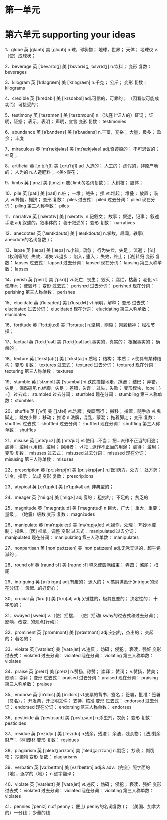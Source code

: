 # 第一单元


# 第六单元 supporting your ideas

1、globe
英 [gləʊb]  美 [gloʊb] 
n.球，球状物； 地球，世界； 天体； 地球仪
v.（使）成球状；

2、beverage
英 [ˈbevərɪdʒ]  美 [ˈbɛvərɪdʒ, ˈbɛvrɪdʒ] 
n.饮料；
变形
复数： beverages

3、kilogram
英 [ˈkɪləgræm]  美 [ˈkɪləɡræm] 
n.千克； 公斤；
变形
复数： kilograms

4、credible
英 [ˈkredəbl]  美 [ˈkrɛdəbəl] 
adj.可信的，可靠的； （因看似可能成功而）可接受的；

5、testimony
英 [ˈtestɪməni]  美 [ˈtestɪmoʊni] 
n.（法庭上证人的）证词； 证明，证据； 表示，表明； 声明，宣言
变形
复数： testimonies

6、abundance
英 [əˈbʌndəns]  美 [əˈbʌndəns] 
n.丰富，充裕； 大量，极多； 盈余； 丰度

7、miraculous
英 [mɪˈrækjələs]  美 [mɪˈrækjələs] 
adj.奇迹般的； 不可思议的； 神奇；

8、artificial
英 [ˌɑ:tɪˈfɪʃl]  美 [ˌɑrtɪˈfɪʃl] 
adj.人造的； 人工的； 虚假的，非原产地的； 人为的
n.人造肥料； <美>假花；

9、limbs
英 [lɪmz]  美 [lɪmz] 
n.肢( limb的名词复数 )； 大树枝； 肢体；

10、pile
英 [paɪl]  美 [paɪl] 
n.桩； 一堆； 绒头； 摞
vt.堆起； 堆叠； 放置； 装入
vi.蜂拥，拥挤；
变形
复数： piles 过去式： piled 过去分词： piled 现在分词： piling 第三人称单数： piles

11、narrative
英 [ˈnærətɪv]  美 [ˈnærətɪv] 
n.记叙文； 故事； 叙述，记事； 叙述手法
adj.叙述的，叙事体的； 善于叙述的；
变形
复数： narratives

12、anecdotes
英 ['ænɪkdəʊts]  美 ['ænɪkdoʊts] 
n.掌故，趣闻，轶事( anecdote的名词复数 )；

13、lapse
英 [læps]  美 [læps] 
n.小错，疏忽； 行为失检，失足； 流逝； [法]（权利等的）失效，消失
vi.退步； 陷入，堕入； 失效，终止； [法]转归
变形
复数： lapses 过去式： lapsed 过去分词： lapsed 现在分词： lapsing 第三人称单数： lapses

14、perish
英 [ˈperɪʃ]  美 [ˈpɛrɪʃ] 
vi.死亡，丧生； 毁灭； 腐烂，枯萎； 老化
vt.使麻木； 使毁坏；
变形
过去式： perished 过去分词： perished 现在分词： perishing 第三人称单数： perishes

15、elucidate
英 [iˈlu:sɪdeɪt]  美 [ɪˈlusɪˌdet] 
vt.阐明，解释；
变形
过去式： elucidated 过去分词： elucidated 现在分词： elucidating 第三人称单数： elucidates

16、fortitude
英 [ˈfɔ:tɪtju:d]  美 [ˈfɔrtətud] 
n.坚韧，刚毅； 刚毅精神； 松柏节操；

17、factual
英 [ˈfæktʃuəl]  美 [ˈfæktʃuəl] 
adj.事实的，真实的； 根据事实的； 确凿的；

18、texture
英 [ˈtekstʃə(r)]  美 [ˈtɛkstʃɚ] 
n.质地； 结构； 本质；
v.使具有某种结构；
变形
复数： textures 过去式： textured 过去分词： textured 现在分词： texturing 第三人称单数： textures

19、stumble
英 [ˈstʌmbl]  美 [ˈstʌmbəl] 
vi.跌跌撞撞地走，蹒跚； 结巴； 弄错，失足； 偶然碰见
n.绊脚，失足； 差错，失误； 过失，失败；
变形模块，lope；}
=】
过去式： stumbled 过去分词： stumbled 现在分词： stumbling 第三人称单数： stumbles

20、shuffle
英 [ˈʃʌfl]  美 [ˈʃʌfəl] 
vt.洗牌； 曳脚而行； 搬移； 搁置，随手放
vi.曳脚走； 跳曳步舞； 移动； 推诿
n.洗牌，混乱，蒙混； 拖着脚走；
变形
复数： shuffles 过去式： shuffled 过去分词： shuffled 现在分词： shuffling 第三人称单数： shuffles

21、misuse
英 [ˌmɪsˈju:z]  美 [mɪsˈjuz] 
vt.使用…不当； 把…派作不正当的用途； 虐待； 滥用
n.用错，滥用； 误用者；
vt.把…派作不正当的用途； 虐待； 滥用；
变形
复数： misuses 过去式： misused 过去分词： misused 现在分词： misusing 第三人称单数： misuses


22、prescription
英 [prɪˈskrɪpʃn]  美 [prɪˈskrɪpʃən] 
n.[医]药方，处方； 处方药； 训令，指示； 法规
变形
复数： prescriptions

23、atypical
英 [ˌeɪˈtɪpɪkl]  美 [eˈtɪpɪkəl] 
adj.非典型的；

24、meager
英 ['mi:gə]  美 [ˈmiɡɚ] 
adj.瘦的； 粗劣的； 不足的； 贫乏的

25、magnitude
英 [ˈmægnɪtju:d]  美 [ˈmægnɪtud] 
n.巨大，广大； 重大，重要； 量级； （地震）级数
变形
复数： magnitudes

26、manipulate
英 [məˈnɪpjuleɪt]  美 [məˈnɪpjəˌlet] 
vt.操作，处理； 巧妙地控制； 操纵； [医] 推拿，调整
变形
过去式： manipulated 过去分词： manipulated 现在分词： manipulating 第三人称单数： manipulates

27、nonpartisan
英 [nɒn'pa:tɪzæn]  美 [nɒn'patɪzæn] 
adj.无党无派的，超乎党派的；

28、round off
英 [raund ɔf]  美 [raʊnd ɔf] 
释义使圆满结束； 弄圆； 煞尾； 扫尾

29、intriguing
英 [ɪnˈtri:gɪŋ] 
adj.有趣的； 迷人的；
v.搞阴谋诡计(intrigue的现在分词)； 激起…的好奇心；

30、crucial
英 [ˈkru:ʃl]  美 [ˈkruʃəl] 
adj.关键性的，极其显要的； 决定性的； 十字形的；

31、swayed
[sweid] 
v.（使）摇摆， （使）摇动( sway的过去式和过去分词 )； 影响、改变…的观点[行动]；

32、prominent
英 [ˈprɒmɪnənt]  美 [ˈprɑmɪnənt] 
adj.突出的，杰出的； 突起的； 著名的；

33、violate
英 [ˈvaɪəleɪt]  美 [ˈvaɪəˌlet] 
vt.违反； 妨碍； 侵犯； 亵渎，强奸
变形
过去式： violated 过去分词： violated 现在分词： violating 第三人称单数： violates

34、praise
英 [preɪz]  美 [preɪz] 
n.赞扬，称赞； 崇拜； 赞词；
v.赞扬，赞美； 歌颂； 崇拜；
变形
过去式： praised 过去分词： praised 现在分词： praising 第三人称单数： praises

35、endorse
英 [ɪnˈdɔ:s]  美 [ɪnˈdɔrs] 
vt.支票的背书，签名； 签署，批准：签署（签名），； 开发票，开证明文件； 支持，核准
变形
过去式： endorsed 过去分词： endorsed 现在分词： endorsing 第三人称单数： endorses

36、pesticide
英 [ˈpestɪsaɪd]  美 [ˈpɛstɪˌsaɪd] 
n.杀虫剂，农药；
变形
复数： pesticides

37、residue
英 [ˈrezɪdju:]  美 [ˈrezɪdu] 
n.残余，残渣； 余渣，残余物； [法]剩余财产； [林]废材
变形
复数： residues

38、plagiarism
英 [ˈpleɪdʒərɪzəm]  美 [ˈpledʒəˌrɪzəm] 
n.剽窃； 抄袭； 剽窃物； 抄袭物
变形
复数： plagiarisms

39、verbatim
英 [vɜ:ˈbeɪtɪm]  美 [vɜrˈbeɪtɪm] 
adj.& adv.（完全）照字面的（地），逐字的（地）；
n.逐字翻译；


40、violate
英 [ˈvaɪəleɪt]  美 [ˈvaɪəˌlet] 
vt.违反； 妨碍； 侵犯； 亵渎，强奸
变形
过去式： violated 过去分词： violated 现在分词： violating 第三人称单数： violates

41、pennies
[ˈpeniz] 
n.of penny； 便士( penny的名词复数 )； （美国、加拿大的）一分钱； 少量的钱



